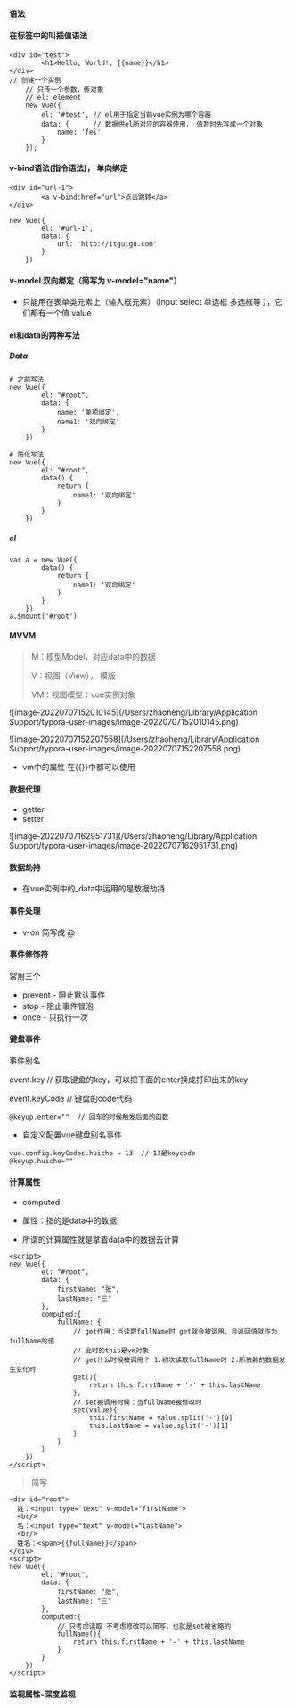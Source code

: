 #### 语法

#### 在标签中的叫插值语法

```Vue
<div id="test">
        <h1>Hello, World!, {{name}}</h1>
</div>
// 创建一个实例
    // 只传一个参数，传对象
    // el: element
    new Vue({
        el: '#test', // el用于指定当前vue实例为哪个容器
        data: {      // 数据供el所对应的容器使用， 值暂时先写成一个对象
            name: 'fei'
        }
    });
```

#### v-bind语法(指令语法)， 单向绑定

```vue
<div id="url-1">
        <a v-bind:href="url">点击跳转</a>
</div>

new Vue({
        el: '#url-1',
        data: {
            url: 'http://itguigu.com'
        }
    })
```

#### v-model 双向绑定（简写为 v-model="name"）

- 只能用在表单类元素上（输入框元素）（input select 单选框 多选框等 ），它们都有一个值 value

#### el和data的两种写法

##### Data

```vue
# 之前写法
new Vue({
        el: "#root",
        data: {
            name: '单项绑定',
            name1: '双向绑定'
        }
    })

# 简化写法
new Vue({
        el: "#root",
        data() {
            return {
                name1: '双向绑定'
            }
        }
    })
```

##### el

```vue
var a = new Vue({
        data() {
            return {
                name1: '双向绑定'
            }
        }
    })
a.$mount('#root')
```

#### MVVM

> M：模型Model，对应data中的数据
>
> V：视图（View）， 模版
>
> VM：视图模型：vue实例对象

![image-20220707152010145](/Users/zhaoheng/Library/Application Support/typora-user-images/image-20220707152010145.png)

![image-20220707152207558](/Users/zhaoheng/Library/Application Support/typora-user-images/image-20220707152207558.png)

- vm中的属性 在{{}}中都可以使用

#### 数据代理

- getter
- setter

![image-20220707162951731](/Users/zhaoheng/Library/Application Support/typora-user-images/image-20220707162951731.png)

#### 数据劫持

- 在vue实例中的_data中运用的是数据劫持

#### 事件处理

- v-on 简写成 @

#### 事件修饰符

常用三个

- prevent - 阻止默认事件
- stop - 阻止事件冒泡
- once - 只执行一次

#### 键盘事件

事件别名

event.key // 获取键盘的key，可以把下面的enter换成打印出来的key

event.keyCode // 键盘的code代码

```
@keyup.enter=""  // 回车的时候触发后面的函数
```

- 自定义配置vue键盘别名事件

```vue
vue.config.keyCodes.huiche = 13  // 13是keycode
@keyup.huiche=""
```

#### 计算属性

- computed

- 属性：指的是data中的数据
- 所谓的计算属性就是拿着data中的数据去计算

```vue
<script>
new Vue({
        el: "#root",
        data: {
            firstName: "张",
            lastName: "三"
        },
        computed:{
            fullName: {
                // get作用：当读取fullName时 get就会被调用，且返回值就作为fullName的值
                // 此时的this是vm对象
                // get什么时候被调用？ 1.初次读取fullName时 2.所依赖的数据发生变化时
                get(){
                    return this.firstName + '-' + this.lastName
                },
                // set被调用时候：当fullName被修改时 
                set(value){
                    this.firstName = value.split('-')[0]
                    this.lastName = value.split('-')[1]
                }
            }
        }
    })
</script>
```

> 简写

```vue
<div id="root">
  姓：<input type="text" v-model="firstName"> 
  <br/>
  名：<input type="text" v-model="lastName">
  <br/>
  姓名：<span>{{fullName}}</span>
</div>
<script>
new Vue({
        el: "#root",
        data: {
            firstName: "张",
            lastName: "三"
        },
        computed:{
            // 只考虑读取 不考虑修改可以简写，也就是set被省略的
            fullName(){
                return this.firstName + '-' + this.lastName
            }
        }
    })
</script>
```

#### 监视属性-深度监视

